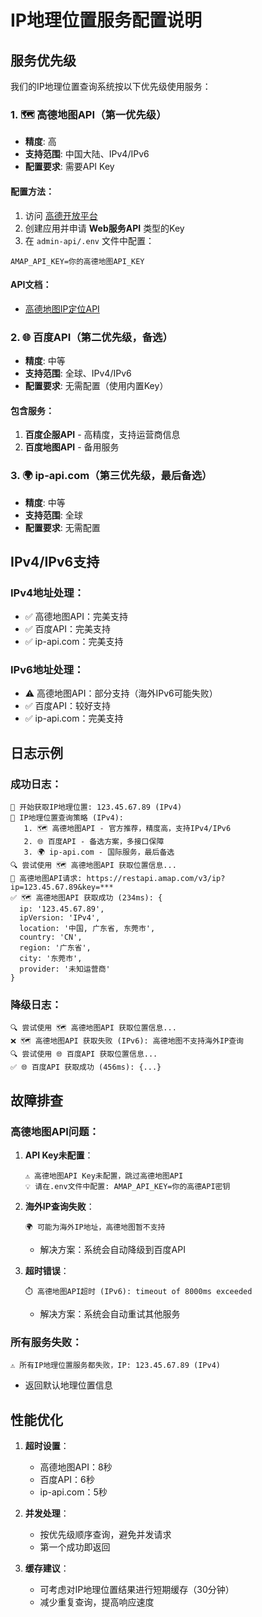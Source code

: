 # IP地理位置服务配置说明

## 服务优先级

我们的IP地理位置查询系统按以下优先级使用服务：

### 1. 🗺️ 高德地图API（第一优先级）
- **精度**: 高
- **支持范围**: 中国大陆、IPv4/IPv6
- **配置要求**: 需要API Key

#### 配置方法：
1. 访问 [高德开放平台](https://console.amap.com/dev/key/app)
2. 创建应用并申请 **Web服务API** 类型的Key
3. 在 `admin-api/.env` 文件中配置：
```env
AMAP_API_KEY=你的高德地图API_KEY
```

#### API文档：
- [高德地图IP定位API](https://lbs.amap.com/api/webservice/guide/api/ipconfig)

### 2. 🌐 百度API（第二优先级，备选）
- **精度**: 中等
- **支持范围**: 全球、IPv4/IPv6
- **配置要求**: 无需配置（使用内置Key）

#### 包含服务：
1. **百度企服API** - 高精度，支持运营商信息
2. **百度地图API** - 备用服务

### 3. 🌍 ip-api.com（第三优先级，最后备选）
- **精度**: 中等
- **支持范围**: 全球
- **配置要求**: 无需配置

## IPv4/IPv6支持

### IPv4地址处理：
- ✅ 高德地图API：完美支持
- ✅ 百度API：完美支持  
- ✅ ip-api.com：完美支持

### IPv6地址处理：
- ⚠️ 高德地图API：部分支持（海外IPv6可能失败）
- ✅ 百度API：较好支持
- ✅ ip-api.com：完美支持

## 日志示例

### 成功日志：
```
🎯 开始获取IP地理位置: 123.45.67.89 (IPv4)
📍 IP地理位置查询策略 (IPv4):
   1. 🗺️ 高德地图API - 官方推荐，精度高，支持IPv4/IPv6
   2. 🌐 百度API - 备选方案，多接口保障
   3. 🌍 ip-api.com - 国际服务，最后备选
🔍 尝试使用 🗺️ 高德地图API 获取位置信息...
📡 高德地图API请求: https://restapi.amap.com/v3/ip?ip=123.45.67.89&key=***
✅ 🗺️ 高德地图API 获取成功 (234ms): {
  ip: '123.45.67.89',
  ipVersion: 'IPv4',
  location: '中国, 广东省, 东莞市',
  country: 'CN',
  region: '广东省',
  city: '东莞市',
  provider: '未知运营商'
}
```

### 降级日志：
```
🔍 尝试使用 🗺️ 高德地图API 获取位置信息...
❌ 🗺️ 高德地图API 获取失败 (IPv6): 高德地图不支持海外IP查询
🔍 尝试使用 🌐 百度API 获取位置信息...
✅ 🌐 百度API 获取成功 (456ms): {...}
```

## 故障排查

### 高德地图API问题：
1. **API Key未配置**：
   ```
   ⚠️ 高德地图API Key未配置，跳过高德地图API
   💡 请在.env文件中配置: AMAP_API_KEY=你的高德API密钥
   ```

2. **海外IP查询失败**：
   ```
   🌍 可能为海外IP地址，高德地图暂不支持
   ```
   - 解决方案：系统会自动降级到百度API

3. **超时错误**：
   ```
   ⏱️ 高德地图API超时 (IPv6): timeout of 8000ms exceeded
   ```
   - 解决方案：系统会自动重试其他服务

### 所有服务失败：
```
⚠️ 所有IP地理位置服务都失败，IP: 123.45.67.89 (IPv4)
```
- 返回默认地理位置信息

## 性能优化

1. **超时设置**：
   - 高德地图API：8秒
   - 百度API：6秒
   - ip-api.com：5秒

2. **并发处理**：
   - 按优先级顺序查询，避免并发请求
   - 第一个成功即返回

3. **缓存建议**：
   - 可考虑对IP地理位置结果进行短期缓存（30分钟）
   - 减少重复查询，提高响应速度 